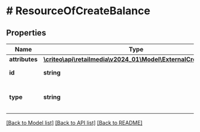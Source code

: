 # # ResourceOfCreateBalance

## Properties

Name | Type | Description | Notes
------------ | ------------- | ------------- | -------------
**attributes** | [**\criteo\api\retailmedia\v2024_01\Model\ExternalCreateBalance**](ExternalCreateBalance.md) |  | [optional]
**id** | **string** | Id of the entity | [optional]
**type** | **string** | Canonical type name of the entity | [optional]

[[Back to Model list]](../../README.md#models) [[Back to API list]](../../README.md#endpoints) [[Back to README]](../../README.md)
